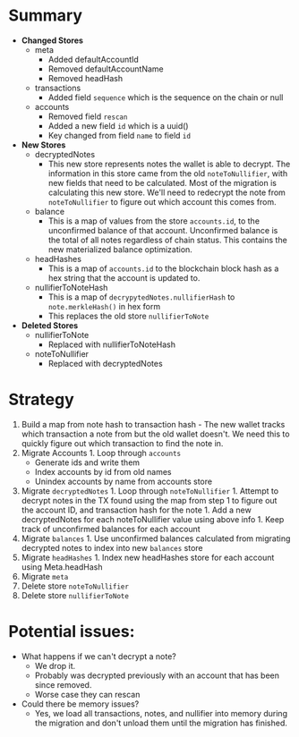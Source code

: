 # Summary
  - **Changed Stores**
    - meta
      - Added defaultAccountId
      - Removed defaultAccountName
      - Removed headHash
    - transactions
      - Added field `sequence` which is the sequence on the chain or null
    - accounts
      - Removed field `rescan`
      - Added a new field `id` which is a uuid()
      - Key changed from field `name` to field `id`
  - **New Stores**
    - decryptedNotes
      - This new store represents notes the wallet is able to decrypt. The information in this store came from the old `noteToNullifier`, with new fields that need to be calculated. Most of the migration is calculating this new store. We'll need to redecrypt the note from `noteToNullifier` to figure out which account this comes from.
    - balance
      - This is a map of values from the store `accounts.id`, to the unconfirmed balance of that account. Unconfirmed balance is the total of all notes regardless of chain status. This contains the new materialized balance optimization.
    - headHashes
      - This is a map of `accounts.id` to the blockchain block hash as a hex string that the account is updated to.
    - nullifierToNoteHash
      - This is a map of `decrypytedNotes.nullifierHash` to `note.merkleHash()` in hex form
      - This replaces the old store `nullifierToNote`
  - **Deleted Stores**
    - nullifierToNote
      - Replaced with nullifierToNoteHash
    - noteToNullifier
      - Replaced with decryptedNotes

# Strategy
  1. Build a map from note hash to transaction hash
    - The new wallet tracks which transaction a note from but the old wallet doesn't. We need this to quickly figure out which transaction to find the note in.
  1. Migrate Accounts
    1. Loop through `accounts`
      - Generate ids and write them
      - Index accounts by id from old names
      - Unindex accounts by name from accounts store
  1. Migrate `decryptedNotes`
    1. Loop through `noteToNullifier`
          1. Attempt to decrypt notes in the TX found using the map from step 1 to figure out the account ID, and transaction hash for the note
              1. Add a new decryptedNotes for each noteToNullifier value using above info
              1. Keep track of unconfirmed balances for each account
  1. Migrate `balances`
    1. Use unconfirmed balances calculated from migrating decrypted notes to index into new `balances` store
  1. Migrate `headHashes`
    1. Index new headHashes store for each account using Meta.headHash
  1. Migrate `meta`
  1. Delete store `noteToNullifier`
  1. Delete store `nullifierToNote`

# Potential issues:
  - What happens if we can't decrypt a note?
    - We drop it.
    - Probably was decrypted previously with an account that has been since removed.
    - Worse case they can rescan
  - Could there be memory issues?
    - Yes, we load all transactions, notes, and nullifier into memory during the migration and don't unload them until the migration has finished.
